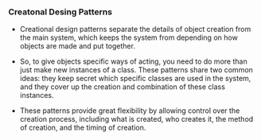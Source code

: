 ### Creatonal Desing Patterns ###

+ Creational design patterns separate the details of object creation from the main system, which keeps the system from depending on how objects are made and put together.

+ So, to give objects specific ways of acting, you need to do more than just make new instances of a class. These patterns share two common ideas: they keep secret which specific classes are used in the system, and they cover up the creation and combination of these class instances.

+ These patterns provide great flexibility by allowing control over the creation process, including what is created, who creates it, the method of creation, and the timing of creation.